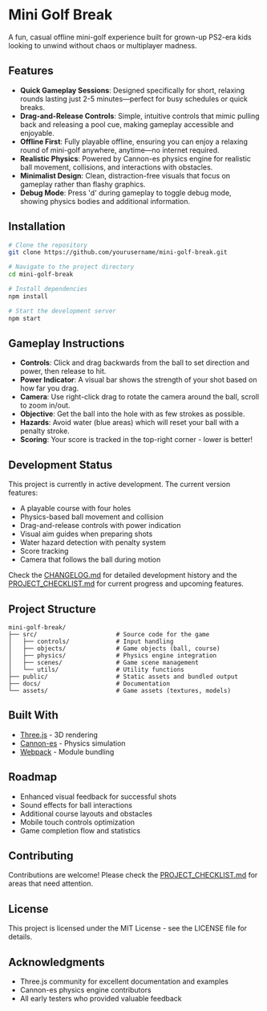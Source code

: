 # Mini Golf Break

A fun, casual offline mini-golf experience built for grown-up PS2-era kids looking to unwind without chaos or multiplayer madness.

## Features
- **Quick Gameplay Sessions**: Designed specifically for short, relaxing rounds lasting just 2-5 minutes—perfect for busy schedules or quick breaks.
- **Drag-and-Release Controls**: Simple, intuitive controls that mimic pulling back and releasing a pool cue, making gameplay accessible and enjoyable.
- **Offline First**: Fully playable offline, ensuring you can enjoy a relaxing round of mini-golf anywhere, anytime—no internet required.
- **Realistic Physics**: Powered by Cannon-es physics engine for realistic ball movement, collisions, and interactions with obstacles.
- **Minimalist Design**: Clean, distraction-free visuals that focus on gameplay rather than flashy graphics.
- **Debug Mode**: Press 'd' during gameplay to toggle debug mode, showing physics bodies and additional information.

## Installation

```bash
# Clone the repository
git clone https://github.com/yourusername/mini-golf-break.git

# Navigate to the project directory
cd mini-golf-break

# Install dependencies
npm install

# Start the development server
npm start
```

## Gameplay Instructions

- **Controls**: Click and drag backwards from the ball to set direction and power, then release to hit.
- **Power Indicator**: A visual bar shows the strength of your shot based on how far you drag.
- **Camera**: Use right-click drag to rotate the camera around the ball, scroll to zoom in/out.
- **Objective**: Get the ball into the hole with as few strokes as possible.
- **Hazards**: Avoid water (blue areas) which will reset your ball with a penalty stroke.
- **Scoring**: Your score is tracked in the top-right corner - lower is better!

## Development Status

This project is currently in active development. The current version features:

- A playable course with four holes
- Physics-based ball movement and collision
- Drag-and-release controls with power indication
- Visual aim guides when preparing shots
- Water hazard detection with penalty system
- Score tracking
- Camera that follows the ball during motion

Check the [CHANGELOG.md](./CHANGELOG.md) for detailed development history and the [PROJECT_CHECKLIST.md](./PROJECT_CHECKLIST.md) for current progress and upcoming features.

## Project Structure

```
mini-golf-break/
├── src/                      # Source code for the game
│   ├── controls/             # Input handling
│   ├── objects/              # Game objects (ball, course)
│   ├── physics/              # Physics engine integration
│   ├── scenes/               # Game scene management
│   └── utils/                # Utility functions
├── public/                   # Static assets and bundled output
├── docs/                     # Documentation
└── assets/                   # Game assets (textures, models)
```

## Built With
- [Three.js](https://threejs.org/) - 3D rendering
- [Cannon-es](https://github.com/pmndrs/cannon-es) - Physics simulation
- [Webpack](https://webpack.js.org/) - Module bundling

## Roadmap
- Enhanced visual feedback for successful shots
- Sound effects for ball interactions
- Additional course layouts and obstacles
- Mobile touch controls optimization
- Game completion flow and statistics

## Contributing

Contributions are welcome! Please check the [PROJECT_CHECKLIST.md](./PROJECT_CHECKLIST.md) for areas that need attention.

## License

This project is licensed under the MIT License - see the LICENSE file for details.

## Acknowledgments
- Three.js community for excellent documentation and examples
- Cannon-es physics engine contributors
- All early testers who provided valuable feedback